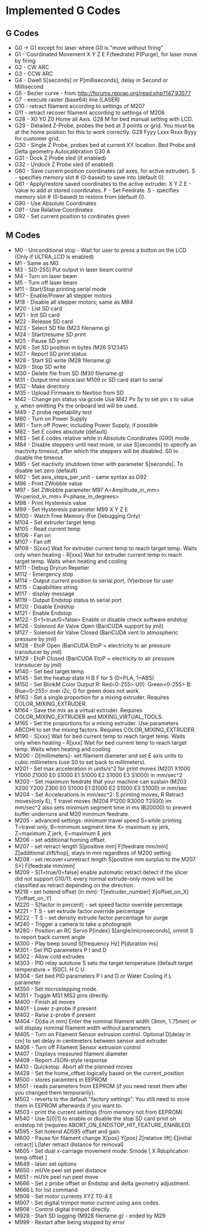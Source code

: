 # Implemented G Codes

## G Codes

*  G0  -> G1 except for laser where G0 is "move without firing"
*  G1  - Coordinated Movement X Y Z E F(feedrate) P(Purge), for laser move by firing
*  G2  - CW ARC
*  G3  - CCW ARC
*  G4  - Dwell S[seconds] or P[milliseconds], delay in Second or Millisecond
*  G5  - Bezier curve - from http://forums.reprap.org/read.php?147,93577
*  G7  - execute raster (base64) line (LASER)
*  G10 - retract filament according to settings of M207
*  G11 - retract recover filament according to settings of M208
*  G28 - X0 Y0 Z0 Home all Axis. G28 M for bed manual setting with LCD.
*  G29 - Detailed Z-Probe, probes the bed at 3 points or grid.  You must be at the home position for this to work correctly.
   G29 Fyyy Lxxx Rxxx Byyy for customer grid.
*  G30 - Single Z Probe, probes bed at current XY location. Bed Probe and Delta geometry Autocalibration G30 A
*  G31 - Dock Z Probe sled (if enabled)
*  G32 - Undock Z Probe sled (if enabled)
*  G60 - Save current position coordinates (all axes, for active extruder). S<SLOT> - specifies memory slot # (0-based) to save into (default 0).
*  G61 - Apply/restore saved coordinates to the active extruder. X Y Z E - Value to add at stored coordinates. F<speed> - Set Feedrate. S<SLOT> - specifies memory slot # (0-based) to restore from (default 0).
*  G90 - Use Absolute Coordinates
*  G91 - Use Relative Coordinates
*  G92 - Set current position to cordinates given

## M Codes
*  M0   - Unconditional stop - Wait for user to press a button on the LCD (Only if ULTRA_LCD is enabled)
*  M1   - Same as M0
*  M3   - S[0-255] Put output in laser beam control
*  M4   - Turn on laser beam
*  M5   - Turn off laser beam
*  M11  - Start/Stop printing serial mode
*  M17  - Enable/Power all stepper motors
*  M18  - Disable all stepper motors; same as M84
*  M20  - List SD card
*  M21  - Init SD card
*  M22  - Release SD card
*  M23  - Select SD file (M23 filename.g)
*  M24  - Start/resume SD print
*  M25  - Pause SD print
*  M26  - Set SD position in bytes (M26 S12345)
*  M27  - Report SD print status
*  M28  - Start SD write (M28 filename.g)
*  M29  - Stop SD write
*  M30  - Delete file from SD (M30 filename.g)
*  M31  - Output time since last M109 or SD card start to serial
*  M32  - Make directory
*  M35  - Upload Firmware to Nextion from SD
*  M42  - Change pin status via gcode Use M42 Px Sy to set pin x to value y, when omitting Px the onboard led will be used.
*  M49  - Z probe repetability test
*  M80  - Turn on Power Supply
*  M81  - Turn off Power, including Power Supply, if possible
*  M82  - Set E codes absolute (default)
*  M83  - Set E codes relative while in Absolute Coordinates (G90) mode
*  M84  - Disable steppers until next move, or use S[seconds] to specify an inactivity timeout, after which the steppers will be disabled.  S0 to disable the timeout.
*  M85  - Set inactivity shutdown timer with parameter S[seconds]. To disable set zero (default)
*  M92  - Set axis_steps_per_unit - same syntax as G92
*  M96  - Print ZWobble value
*  M97  - Set ZWobble parameter M97 A<Amplitude_in_mm> W<period_in_mm> P<phase_in_degrees>
*  M98  - Print Hysteresis value
*  M99  - Set Hysteresis parameter M99 X<in mm> Y<in mm> Z<in mm> E<in mm>
*  M100 - Watch Free Memory (For Debugging Only)
*  M104 - Set extruder target temp
*  M105 - Read current temp
*  M106 - Fan on
*  M107 - Fan off
*  M109 - S[xxx] Wait for extruder current temp to reach target temp. Waits only when heating
        - R[xxx] Wait for extruder current temp to reach target temp. Waits when heating and cooling
*  M111 - Debug Dryrun Repetier
*  M112 - Emergency stop
*  M114 - Output current position to serial port, (V)erbose for user
*  M115 - Capabilities string
*  M117 - display message
*  M119 - Output Endstop status to serial port
*  M120 - Disable Endstop
*  M121 - Enable Endstop
*  M122 - S<1=true/0=false> Enable or disable check software endstop
*  M126 - Solenoid Air Valve Open (BariCUDA support by jmil)
*  M127 - Solenoid Air Valve Closed (BariCUDA vent to atmospheric pressure by jmil)
*  M128 - EtoP Open (BariCUDA EtoP = electricity to air pressure transducer by jmil)
*  M129 - EtoP Closed (BariCUDA EtoP = electricity to air pressure transducer by jmil)
*  M140 - Set bed target temp
*  M145 - Set the heatup state H<hotend> B<bed> F<fan speed> for S<material> (0=PLA, 1=ABS)
*  M150 - Set BlinkM Color Output R: Red<0-255> U(!): Green<0-255> B: Blue<0-255> over i2c, G for green does not work.
*  M163 - Set a single proportion for a mixing extruder. Requires COLOR_MIXING_EXTRUDER.
*  M164 - Save the mix as a virtual extruder. Requires COLOR_MIXING_EXTRUDER and MIXING_VIRTUAL_TOOLS.
*  M165 - Set the proportions for a mixing extruder. Use parameters ABCDHI to set the mixing factors. Requires COLOR_MIXING_EXTRUDER.
*  M190 - S[xxx] Wait for bed current temp to reach target temp. Waits only when heating
        - R[xxx] Wait for bed current temp to reach target temp. Waits when heating and cooling
*  M200 - D[millimeters]- set filament diameter and set E axis units to cubic millimeters (use S0 to set back to millimeters).
*  M201 - Set max acceleration in units/s^2 for print moves (M201 X1000 Y1000 Z1000 E0 S1000 E1 S1000 E2 S1000 E3 S1000) in mm/sec^2
*  M203 - Set maximum feedrate that your machine can sustain (M203 X200 Y200 Z300 E0 S1000 E1 S1000 E2 S1000 E3 S1000) in mm/sec
*  M204 - Set Accelerations in mm/sec^2: S printing moves, R Retract moves(only E), T travel moves (M204 P1200 R3000 T2500) im mm/sec^2  also sets minimum segment time in ms (B20000) to prevent buffer underruns and M20 minimum feedrate.
*  M205 - advanced settings:  minimum travel speed S=while printing T=travel only,  B=minimum segment time X= maximum xy jerk, Z=maximum Z jerk, E=maximum E jerk
*  M206 - set additional homing offset
*  M207 - set retract length S[positive mm] F[feedrate mm/min] Z[additional zlift/hop], stays in mm regardless of M200 setting
*  M208 - set recover=unretract length S[positive mm surplus to the M207 S*] F[feedrate mm/min]
*  M209 - S[1=true/0=false] enable automatic retract detect if the slicer did not support G10/11: every normal extrude-only move will be classified as retract depending on the direction.
*  M218 - set hotend offset (in mm): T[extruder_number] X[offset_on_X] Y[offset_on_Y]
*  M220 - S[factor in percent] - set speed factor override percentage
*  M221 - T<extruder> S<factor in percent> - set extrude factor override percentage
*  M222 - T<extruder> S<factor in percent> - set density extrude factor percentage for purge
*  M240 - Trigger a camera to take a photograph
*  M280 - Position an RC Servo P[index] S[angle/microseconds], ommit S to report back current angle
*  M300 - Play beep sound S[frequency Hz] P[duration ms]
*  M301 - Set PID parameters P I and D
*  M302 - Allow cold extrudes
*  M303 - PID relay autotune S<temperature> sets the target temperature (default target temperature = 150C). H<hotend> C<cycles> U<Apply result>
*  M304 - Set bed PID parameters P I and D or Water Cooling if L parameter
*  M350 - Set microstepping mode.
*  M351 - Toggle MS1 MS2 pins directly.
*  M400 - Finish all moves
*  M401 - Lower z-probe if present
*  M402 - Raise z-probe if present
*  M404 - D[dia in mm] Enter the nominal filament width (3mm, 1.75mm) or will display nominal filament width without parameters
*  M405 - Turn on Filament Sensor extrusion control.  Optional D[delay in cm] to set delay in centimeters between sensor and extruder
*  M406 - Turn off Filament Sensor extrusion control
*  M407 - Displays measured filament diameter
*  M408 - Report JSON-style response
*  M410 - Quickstop. Abort all the planned moves
*  M428 - Set the home_offset logically based on the current_position
*  M500 - stores paramters in EEPROM
*  M501 - reads parameters from EEPROM (if you need reset them after you changed them temporarily).
*  M502 - reverts to the default "factory settings".  You still need to store them in EEPROM afterwards if you want to.
*  M503 - print the current settings (from memory not from EEPROM)
*  M540 - Use S[0|1] to enable or disable the stop SD card print on endstop hit (requires ABORT_ON_ENDSTOP_HIT_FEATURE_ENABLED)
*  M595 - Set hotend AD595 offset and gain
*  M600 - Pause for filament change X[pos] Y[pos] Z[relative lift] E[initial retract] L[later retract distance for removal]
*  M605 - Set dual x-carriage movement mode: Smode [ X<duplication x-offset> Rduplication temp offset ]
*  M649 - laser set options
*  M650 - mUVe peel set peel distance
*  M651 - mUVe peel run peel move
*  M666 - Set z probe offset or Endstop and delta geometry adjustment. M666 L for list command
*  M906 - Set motor currents XYZ T0-4 E
*  M907 - Set digital trimpot motor current using axis codes.
*  M908 - Control digital trimpot directly.
*  M928 - Start SD logging (M928 filename.g) - ended by M29
*  M999 - Restart after being stopped by error
